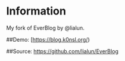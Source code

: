 # Information
My fork of EverBlog by @lialun.

##Demo:
[https://blog.k0nsl.org/)

##Source:
https://github.com/lialun/EverBlog